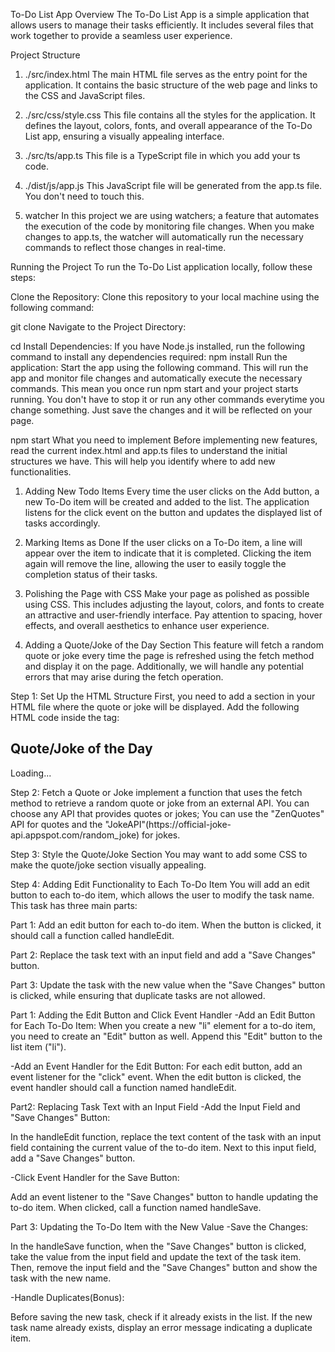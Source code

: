 To-Do List App
Overview
The To-Do List App is a simple application that allows users to manage their tasks efficiently. It includes several files that work together to provide a seamless user experience.

Project Structure
1. ./src/index.html
The main HTML file serves as the entry point for the application. It contains the basic structure of the web page and links to the CSS and JavaScript files.

2. ./src/css/style.css
This file contains all the styles for the application. It defines the layout, colors, fonts, and overall appearance of the To-Do List app, ensuring a visually appealing interface.

3. ./src/ts/app.ts
This file is a TypeScript file in which you add your ts code.

3. ./dist/js/app.js
This JavaScript file will be generated from the app.ts file. You don't need to touch this.

5. watcher
In this project we are using watchers; a feature that automates the execution of the code by monitoring file changes. When you make changes to app.ts, the watcher will automatically run the necessary commands to reflect those changes in real-time.

Running the Project
To run the To-Do List application locally, follow these steps:

Clone the Repository: Clone this repository to your local machine using the following command:

git clone <repository-url>
Navigate to the Project Directory:

cd <project-directory>
Install Dependencies: If you have Node.js installed, run the following command to install any dependencies required:
npm install
Run the application:
Start the app using the following command. This will run the app and monitor file changes and automatically execute the necessary commands. This mean you once run npm start and your project starts running. You don't have to stop it or run any other commands everytime you change something. Just save the changes and it will be reflected on your page.

npm start
What you need to implement
Before implementing new features, read the current index.html and app.ts files to understand the initial structures we have. This will help you identify where to add new functionalities.

1. Adding New Todo Items
Every time the user clicks on the Add button, a new To-Do item will be created and added to the list. The application listens for the click event on the button and updates the displayed list of tasks accordingly.

2. Marking Items as Done
If the user clicks on a To-Do item, a line will appear over the item to indicate that it is completed. Clicking the item again will remove the line, allowing the user to easily toggle the completion status of their tasks.

3. Polishing the Page with CSS
Make your page as polished as possible using CSS. This includes adjusting the layout, colors, and fonts to create an attractive and user-friendly interface. Pay attention to spacing, hover effects, and overall aesthetics to enhance user experience.

4. Adding a Quote/Joke of the Day Section
This feature will fetch a random quote or joke every time the page is refreshed using the fetch method and display it on the page. Additionally, we will handle any potential errors that may arise during the fetch operation.

Step 1: Set Up the HTML Structure
First, you need to add a section in your HTML file where the quote or joke will be displayed. Add the following HTML code inside the <body> tag:

<div id="quote-section">
    <h2>Quote/Joke of the Day</h2>
    <p id="quote-text">Loading...</p>
</div>
Step 2: Fetch a Quote or Joke
implement a function that uses the fetch method to retrieve a random quote or joke from an external API. You can choose any API that provides quotes or jokes; You can use the "ZenQuotes" API for quotes and the "JokeAPI"(https://official-joke-api.appspot.com/random_joke) for jokes.

Step 3: Style the Quote/Joke Section
You may want to add some CSS to make the quote/joke section visually appealing.

Step 4: Adding Edit Functionality to Each To-Do Item
You will add an edit button to each to-do item, which allows the user to modify the task name. This task has three main parts:

Part 1: Add an edit button for each to-do item. When the button is clicked, it should call a function called handleEdit.

Part 2: Replace the task text with an input field and add a "Save Changes" button.

Part 3: Update the task with the new value when the "Save Changes" button is clicked, while ensuring that duplicate tasks are not allowed.

Part 1: Adding the Edit Button and Click Event Handler
-Add an Edit Button for Each To-Do Item: When you create a new "li" element for a to-do item, you need to create an "Edit" button as well. Append this "Edit" button to the list item ("li").

-Add an Event Handler for the Edit Button: For each edit button, add an event listener for the "click" event. When the edit button is clicked, the event handler should call a function named handleEdit.

Part2: Replacing Task Text with an Input Field
-Add the Input Field and "Save Changes" Button:

In the handleEdit function, replace the text content of the task with an input field containing the current value of the to-do item. Next to this input field, add a "Save Changes" button.

-Click Event Handler for the Save Button:

Add an event listener to the "Save Changes" button to handle updating the to-do item. When clicked, call a function named handleSave.

Part 3: Updating the To-Do Item with the New Value
-Save the Changes:

In the handleSave function, when the "Save Changes" button is clicked, take the value from the input field and update the text of the task item. Then, remove the input field and the "Save Changes" button and show the task with the new name.

-Handle Duplicates(Bonus):

Before saving the new task, check if it already exists in the list. If the new task name already exists, display an error message indicating a duplicate item.